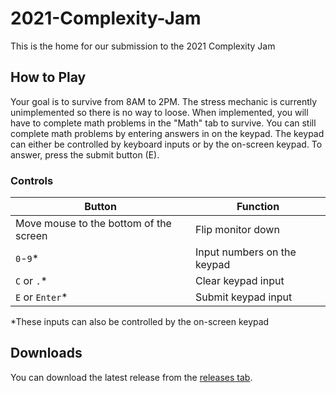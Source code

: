 # 2021-Complexity-Jam
This is the home for our submission to the 2021 Complexity Jam

## How to Play
Your goal is to survive from 8AM to 2PM. The stress mechanic is currently unimplemented so there is no way to loose. When implemented, you will have to complete math problems in the "Math" tab to survive. You can still complete math problems by entering answers in on the keypad. The keypad can either be controlled by keyboard inputs or by the on-screen keypad. To answer, press the submit button (E).
### Controls
Button | Function
--- | --- 
Move mouse to the bottom of the screen | Flip monitor down
`0`-`9`* | Input numbers on the keypad
`C` or `.`* | Clear keypad input
`E` or `Enter`*| Submit keypad input

*These inputs can also be controlled by the on-screen keypad

## Downloads
You can download the latest release from the [releases tab](https://github.com/Calebri/2021-Complexity-Jam/releases).
